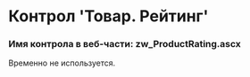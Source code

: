 ﻿---
description: 2.4.9.1
---
# Контрол 'Товар. Рейтинг'
### Имя контрола в веб-части: zw_ProductRating.ascx
Временно не используется.
